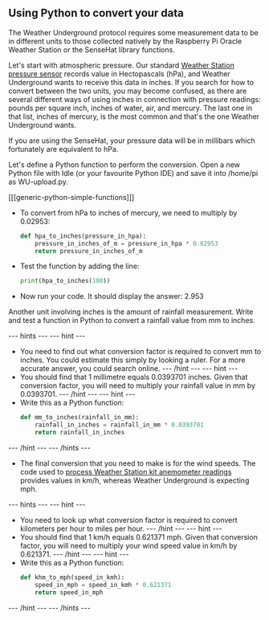 ## Using Python to convert your data

The Weather Underground protocol requires some measurement data to be in different units to those collected natively by the Raspberry Pi Oracle Weather Station or the SenseHat library functions.

Let's start with atmospheric pressure. Our standard [Weather Station pressure sensor](https://www.raspberrypi.org/learning/sensing-the-weather/lesson-9/worksheet/) records value in Hectopascals (hPa), and Weather Underground wants to receive this data in inches. If you search for how to convert between the two units, you may become confused, as there are several different ways of using inches in connection with pressure readings: pounds per square inch, inches of water, air, and mercury. The last one in that list, inches of mercury, is the most common and that's the one Weather Underground wants.

If you are using the SenseHat, your pressure data will be in millibars which fortunately are equivalent to hPa.

Let's define a Python function to perform the conversion. Open a new Python file with Idle (or your favourite Python IDE) and save it into /home/pi as WU-upload.py.

[[[generic-python-simple-functions]]]

- To convert from hPa to inches of mercury, we need to multiply by 0.02953:

    ```python
    def hpa_to_inches(pressure_in_hpa):
        pressure_in_inches_of_m = pressure_in_hpa * 0.02953
        return pressure_in_inches_of_m

    ```
- Test the function by adding the line:

    ```python
    print(hpa_to_inches(100))
    ```

- Now run your code. It should display the answer: 2.953

Another unit involving inches is the amount of rainfall measurement. Write and test a function in Python to convert a rainfall value from mm to inches.


--- hints ---
--- hint ---
- You need to find out what conversion factor is required to convert mm to inches. You could estimate this simply by looking a ruler. For a more accurate answer, you could search online.
--- /hint ---
--- hint ---
- You should find that 1 millimetre equals 0.0393701 inches. Given that conversion factor, you will need to multiply your rainfall value in mm by 0.0393701.
--- /hint ---
--- hint ---
- Write this as a Python function:
    ```python
    def mm_to_inches(rainfall_in_mm):
        rainfall_in_inches = rainfall_in_mm * 0.0393701
        return rainfall_in_inches
    ```
--- /hint ---
--- /hints ---

- The final conversion that you need to make is for the wind speeds. The code used to [process Weather Station kit anemometer readings](https://www.raspberrypi.org/learning/sensing-the-weather/lesson-2/worksheet/) provides values in km/h, whereas Weather Underground is expecting mph.

--- hints ---
--- hint ---
- You need to look up what conversion factor is required to convert kilometers per hour to miles per hour.
--- /hint ---
--- hint ---
- You should find that 1 km/h equals 0.621371 mph. Given that conversion factor, you will need to multiply your wind speed value in km/h by 0.621371.
--- /hint ---
--- hint ---
- Write this as a Python function:
    ```python
    def khm_to_mph(speed_in_kmh):
        speed_in_mph = speed_in_kmh * 0.621371
        return speed_in_mph    
    ```
--- /hint ---
--- /hints ---
